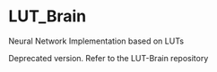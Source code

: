 # LUT_Brain
Neural Network Implementation based on LUTs

Deprecated version. Refer to the LUT-Brain repository
